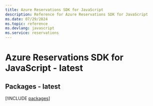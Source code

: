 ```yaml
---
title: Azure Reservations SDK for JavaScript
description: Reference for Azure Reservations SDK for JavaScript
ms.date: 07/29/2024
ms.topic: reference
ms.devlang: javascript
ms.service: reservations
---
```

# Azure Reservations SDK for JavaScript - latest
## Packages - latest
[!INCLUDE [packages](reservations-index.md)]
